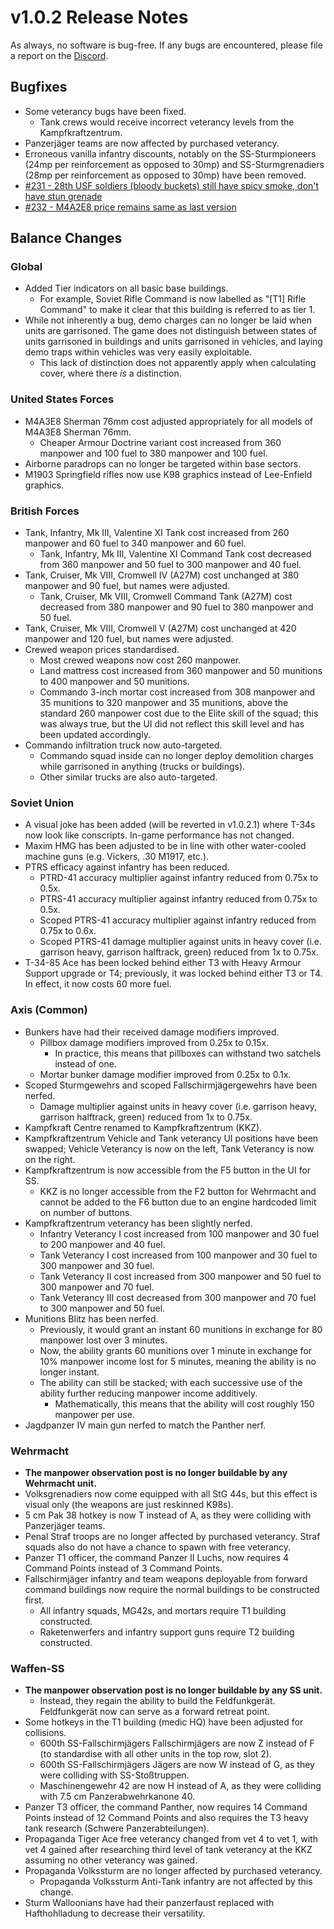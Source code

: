# v1.0.2 Release Notes

As always, no software is bug-free. If any bugs are encountered, please file a report on the [Discord](https://discord.gg/6VeK5jhggB).

## Bugfixes

- Some veterancy bugs have been fixed.
  - Tank crews would receive incorrect veterancy levels from the Kampfkraftzentrum.
- Panzerjäger teams are now affected by purchased veterancy.
- Erroneous vanilla infantry discounts, notably on the SS-Sturmpioneers (24mp per reinforcement as opposed to 30mp) and SS-Sturmgrenadiers (28mp per reinforcement as opposed to 30mp) have been removed.
- [#231 - 28th USF soldiers (bloody buckets) still have spicy smoke, don't have stun grenade](https://github.com/Stoklomolvi/Spearhead-Public/issues/231)
- [#232 - M4A2E8 price remains same as last version](https://github.com/Stoklomolvi/Spearhead-Public/issues/232)

## Balance Changes

### Global

- Added Tier indicators on all basic base buildings.
  - For example, Soviet Rifle Command is now labelled as "[T1] Rifle Command" to make it clear that this building is referred to as tier 1.
- While not inherently a bug, demo charges can no longer be laid when units are garrisoned. The game does not distinguish between states of units garrisoned in buildings and units garrisoned in vehicles, and laying demo traps within vehicles was very easily exploitable.
  - This lack of distinction does not apparently apply when calculating cover, where there *is* a distinction.

### United States Forces

- M4A3E8 Sherman 76mm cost adjusted appropriately for all models of M4A3E8 Sherman 76mm.
  - Cheaper Armour Doctrine variant cost increased from 360 manpower and 100 fuel to 380 manpower and 100 fuel.
- Airborne paradrops can no longer be targeted within base sectors.
- M1903 Springfield rifles now use K98 graphics instead of Lee-Enfield graphics.

### British Forces

- Tank, Infantry, Mk III, Valentine XI Tank cost increased from 260 manpower and 60 fuel to 340 manpower and 60 fuel.
  - Tank, Infantry, Mk III, Valentine XI Command Tank cost decreased from 360 manpower and 50 fuel to 300 manpower and 40 fuel.
- Tank, Cruiser, Mk VIII, Cromwell IV (A27M) cost unchanged at 380 manpower and 90 fuel, but names were adjusted.
  - Tank, Cruiser, Mk VIII, Cromwell Command Tank (A27M) cost decreased from 380 manpower and 90 fuel to 380 manpower and 50 fuel.
- Tank, Cruiser, Mk VIII, Cromwell V (A27M) cost unchanged at 420 manpower and 120 fuel, but names were adjusted.
- Crewed weapon prices standardised.
  - Most crewed weapons now cost 260 manpower.
  - Land mattress cost increased from 360 manpower and 50 munitions to 400 manpower and 50 munitions.
  - Commando 3-inch mortar cost increased from 308 manpower and 35 munitions to 320 manpower and 35 munitions, above the standard 260 manpower cost due to the Elite skill of the squad; this was always true, but the UI did not reflect this skill level and has been updated accordingly.
- Commando infiltration truck now auto-targeted.
  - Commando squad inside can no longer deploy demolition charges while garrisoned in anything (trucks or buildings).
  - Other similar trucks are also auto-targeted.

### Soviet Union

- A visual joke has been added (will be reverted in v1.0.2.1) where T-34s now look like conscripts. In-game performance has not changed.
- Maxim HMG has been adjusted to be in line with other water-cooled machine guns (e.g. Vickers, .30 M1917, etc.).
- PTRS efficacy against infantry has been reduced.
  - PTRD-41 accuracy multiplier against infantry reduced from 0.75x to 0.5x.
  - PTRS-41 accuracy multiplier against infantry reduced from 0.75x to 0.5x.
  - Scoped PTRS-41 accuracy multiplier against infantry reduced from 0.75x to 0.6x.
  - Scoped PTRS-41 damage multiplier against units in heavy cover (i.e. garrison heavy, garrison halftrack, green) reduced from 1x to 0.75x.
- T-34-85 Ace has been locked behind either T3 with Heavy Armour Support upgrade or T4; previously, it was locked behind either T3 or T4. In effect, it now costs 60 more fuel.

### Axis (Common)

- Bunkers have had their received damage modifiers improved.
  - Pillbox damage modifiers improved from 0.25x to 0.15x.
    - In practice, this means that pillboxes can withstand two satchels instead of one.
  - Mortar bunker damage modifier improved from 0.25x to 0.1x.
- Scoped Sturmgewehrs and scoped Fallschirmjägergewehrs have been nerfed.
  - Damage multiplier against units in heavy cover (i.e. garrison heavy, garrison halftrack, green) reduced from 1x to 0.75x.
- Kampfkraft Centre renamed to Kampfkraftzentrum (KKZ).
- Kampfkraftzentrum Vehicle and Tank veterancy UI positions have been swapped; Vehicle Veterancy is now on the left, Tank Veterancy is now on the right.
- Kampfkraftzentrum is now accessible from the F5 button in the UI for SS.
  - KKZ is no longer accessible from the F2 button for Wehrmacht and cannot be added to the F6 button due to an engine hardcoded limit on number of buttons.
- Kampfkraftzentrum veterancy has been slightly nerfed.
  - Infantry Veterancy I cost increased from 100 manpower and 30 fuel to 200 manpower and 40 fuel.
  - Tank Veterancy I cost increased from 100 manpower and 30 fuel to 300 manpower and 30 fuel.
  - Tank Veterancy II cost increased from 300 manpower and 50 fuel to 300 manpower and 70 fuel.
  - Tank Veterancy III cost decreased from 300 manpower and 70 fuel to 300 manpower and 50 fuel.
- Munitions Blitz has been nerfed.
  - Previously, it would grant an instant 60 munitions in exchange for 80 manpower lost over 3 minutes.
  - Now, the ability grants 60 munitions over 1 minute in exchange for 10% manpower income lost for 5 minutes, meaning the ability is no longer instant.
  - The ability can still be stacked; with each successive use of the ability further reducing manpower income additively.
    - Mathematically, this means that the ability will cost roughly 150 manpower per use.
- Jagdpanzer IV main gun nerfed to match the Panther nerf.

### Wehrmacht

- **The manpower observation post is no longer buildable by any Wehrmacht unit.**
- Volksgrenadiers now come equipped with all StG 44s, but this effect is visual only (the weapons are just reskinned K98s).
- 5 cm Pak 38 hotkey is now T instead of A, as they were colliding with Panzerjäger teams.
- Penal Straf troops are no longer affected by purchased veterancy. Straf squads also do not have a chance to spawn with free veterancy.
- Panzer T1 officer, the command Panzer II Luchs, now requires 4 Command Points instead of 3 Command Points.
- Fallschirmjäger infantry and team weapons deployable from forward command buildings now require the normal buildings to be constructed first.
  - All infantry squads, MG42s, and mortars require T1 building constructed.
  - Raketenwerfers and infantry support guns require T2 building constructed.

### Waffen-SS

- **The manpower observation post is no longer buildable by any SS unit.**
  - Instead, they regain the ability to build the Feldfunkgerät. Feldfunkgerät now can serve as a forward retreat point.
- Some hotkeys in the T1 building (medic HQ) have been adjusted for collisions.
  - 600th SS-Fallschirmjägers Fallschirmjägers are now Z instead of F (to standardise with all other units in the top row, slot 2).
  - 600th SS-Fallschirmjägers Jägers are now W instead of G, as they were colliding with SS-Stoßtruppen.
  - Maschinengewehr 42 are now H instead of A, as they were colliding with 7.5 cm Panzerabwehrkanone 40.
- Panzer T3 officer, the command Panther, now requires 14 Command Points instead of 12 Command Points and also requires the T3 heavy tank research (Schwere Panzerabteilungen).
- Propaganda Tiger Ace free veterancy changed from vet 4 to vet 1, with vet 4 gained after researching third level of tank veterancy at the KKZ assuming no other veterancy was gained.
- Propaganda Volkssturm are no longer affected by purchased veterancy.
  - Propaganda Volkssturm Anti-Tank infantry are not affected by this change.
- Sturm Walloonians have had their panzerfaust replaced with Hafthohlladung to decrease their versatility.
